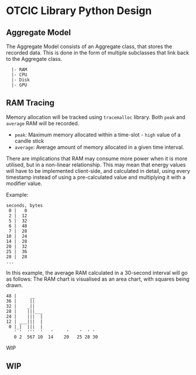 # OTCIC Library Python Design

## Aggregate Model

The Aggregate Model consists of an Aggregate class, that stores the recorded data. This is done in the form of multiple subclasses that link back to the Aggregate class.

```Aggregate class
  |- RAM
  |- CPU
  |- Disk
  |- GPU
```



## RAM Tracing

Memory allocation will be tracked using `tracemalloc` library. Both `peak` and `average` RAM will be recorded.
-    `peak`: Maximum memory allocated within a time-slot - `high` value of a candle stick
- `average`: Average amount of memory allocated in a given time interval.

There are implications that RAM may consume more power when it is more utilised, but in a non-linear relationship. This may mean that energy values will have to be implemented client-side, and calculated in detail, using every timestamp instead of using a pre-calculated value and multiplying it with a modifier value.

Example:
```RAM Values:
seconds, bytes
 0 |   0
 2 |  12
 5 |  32
 6 |  48
 7 |  28
10 |  24
14 |  28
20 |  32
25 |  36
28 |  28
...
```

In this example, the average RAM calculated in a 30-second interval will go as follows:
The RAM chart is visualised as an area chart, with squares being drawn.

```
48 |     __
36 |     ||
32 |    _||
28 |    |||___
24 |    |||  |
12 | ___|||  |
 0 |_|  |||  |
   ' '  '''  '   '     '    '  ' '
   0 2  567 10  14    20   25 28 30
```

WIP

## WIP
